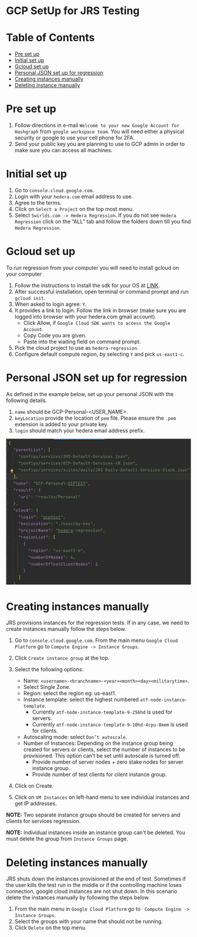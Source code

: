 # GCP SetUp for JRS Testing
# **Table of Contents**

- [Pre set up](#pre-setup)
- [Initial set up](#initial-setup)
- [Gcloud set up](#gcloud-setup)
- [Personal JSON set up for regression](#json-setup)
- [Creating instances manually](#manual-creation)
- [Deleting instance manually](#delete-manually)

<a name="pre-setup"></a>

# **Pre set up**
1. Follow directions in e-mail `Welcome to your new Google Account for Hashgraph` from `google workspace team`. You will need either a physical security or google to use your cell phone for 2FA.
2. Send your public key you are planning to use to GCP admin in order to make sure you can access all machines.

<a name="initial-setup"></a>

# **Initial set up**
1. Go to `console.cloud.google.com`.
2. Login with your `hedera.com` email address to use.
3. Agree to the terms.
4. Click on `Select a Project` on the top most menu.
5. Select `Swirlds.com -> Hedera Regression`. If you do not see `Hedera Regression` click on the “ALL” tab and follow the folders down till you find `Hedera Regression`.

<a name="gcloud-setup"></a>

# **Gcloud set up**
To run regression from your computer you will need to install gcloud on your computer

1. Follow the instructions to install the sdk for your OS at [LINK](https://cloud.google.com/sdk/docs/install).
2. After successful installation, open terminal or command prompt and  run `gcloud init`.
3. When asked to login agree: `Y`.
4. It provides a link to login. Follow the link in browser (make sure you are logged into browser with your hedera.com gmail account).
    - Click Allow, if `Google Cloud SDK wants to access the Google Account`. 
    - Copy Code you are given.
    - Paste into the waiting field on command prompt.
5. Pick the cloud project to use as `hedera-regression`.
6. Configure default compute region, by selecting `Y` and pick `us-east1-c`.


<a name="json-setup"></a>

# **Personal JSON set up for regression**
As defined in the example below, set up your personal JSON with the following details.
1. `name` should be GCP-Personal-<USER_NAME>.
2. `keyLocation` provide the location of `pem` file. Please ensure the `.pem` extension is added to your private key.
3. `login` should match your hedera email address prefix.

![cloud-config](../assets/cloud-config.png)

<a name="manual-creation"></a>

# **Creating instances manually**

JRS provisions instances for the regression tests. If in any case, we need to create instances manually follow the steps below.
1. Go to `console.cloud.google.com`. From the main menu `Google Cloud Platform` go to `Compute Engine -> Instance Groups`.
2. Click `Create instance group` at the top.
3. Select the following options:
    - Name: `<username>-<branchname>-<year><month><day><militarytime>`.
    - Select Single Zone.   
    - Region: select the region eg: us-east1.
    - Instance template:  select the highest numbered `atf-node-instance-template`. 
        - Currently `atf-node-instance-template-9-256hd` is used for servers.
        - Currently `atf-node-instance-template-9-10hd-4cpu-8mem` is used for clients.
    - Autoscaling mode: select `Don’t autoscale`.
    - Number of Instances: Depending on the instance group being created for servers or clients, select the number of instances to be provisioned. This option can’t be set until autoscale is turned off.
      - Provide number of server nodes + zero stake nodes for server instance group.
      - Provide number of test clients for client instance group. 
   
4. Click on Create.
5. Click on `VM Instances` on left-hand menu to see individual instances and get IP addresses.
   
**NOTE:** Two separate instance groups should be created for servers and clients for services regression.

**NOTE:** Individual instances inside an instance group can't be deleted. You must delete the group from `Instance Groups` page.

<a name="delete-manually"></a>

# **Deleting instances manually**

JRS shuts down the instances provisioned at the end of test. Sometimes if the user kills the test run in the middle or if the controlling machine loses connection, google cloud instances are not shut down. In this scenario delete the instances manually by following the steps below.

1. From the main menu in `Google Cloud Platform` go to ` Compute Engine -> Instance Groups`.
2. Select the groups with your name that should not be running.
3. Click `Delete` on the top menu.